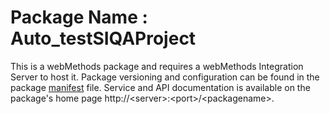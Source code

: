 # Package Name : Auto_testSIQAProject
This is a webMethods package and requires a webMethods Integration Server to host it. Package versioning and configuration can be found in the package [manifest](./Auto_testSIQAProject/manifest.v3) file. Service and API documentation is available on the package's home page http://&lt;server&gt;:&lt;port&gt;/&lt;packagename>.